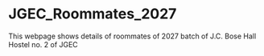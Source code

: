 # JGEC_Roommates_2027
This webpage shows details of roommates of 2027 batch of J.C. Bose Hall Hostel no. 2 of JGEC 

